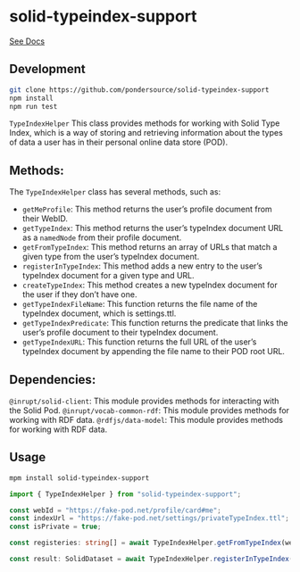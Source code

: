 # solid-typeindex-support

[See Docs](https://pondersource.github.io/solid-typeindex-support/)

## Development

```bash
git clone https://github.com/pondersource/solid-typeindex-support
npm install
npm run test
```

`TypeIndexHelper` This class provides methods for working with Solid Type Index, which is a way of storing and retrieving information about the types of data a user has in their personal online data store (POD).

## Methods: 
The `TypeIndexHelper` class has several methods, such as:
- `getMeProfile`: This method returns the user’s profile document from their WebID.
- `getTypeIndex`: This method returns the user’s typeIndex document URL as a `namedNode` from their profile document.
- `getFromTypeIndex`: This method returns an array of URLs that match a given type from the user’s typeIndex document.
- `registerInTypeIndex`: This method adds a new entry to the user’s typeIndex document for a given type and URL.
- `createTypeIndex`: This method creates a new typeIndex document for the user if they don’t have one.
- `getTypeIndexFileName`: This function returns the file name of the typeIndex document, which is settings.ttl.
- `getTypeIndexPredicate`: This function returns the predicate that links the user’s profile document to their typeIndex document.
- `getTypeIndexURL`: This function returns the full URL of the user’s typeIndex document by appending the file name to their POD root URL.

## Dependencies:
`@inrupt/solid-client`: This module provides methods for interacting with the Solid Pod.
`@inrupt/vocab-common-rdf`: This module provides methods for working with RDF data.
`@rdfjs/data-model`: This module provides methods for working with RDF data.


## Usage

```bash
mpm install solid-typeindex-support
```

```typescript
import { TypeIndexHelper } from "solid-typeindex-support";
```

```typescript
const webId = "https://fake-pod.net/profile/card#me";
const indexUrl = "https://fake-pod.net/settings/privateTypeIndex.ttl";
const isPrivate = true;

const registeries: string[] = await TypeIndexHelper.getFromTypeIndex(webId, session.fetch, isPrivate);

const result: SolidDataset = await TypeIndexHelper.registerInTypeIndex(webId, session.fetch, indexUrl, isPrivate);
```
